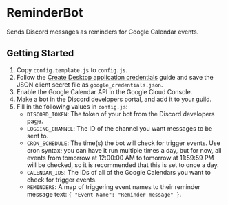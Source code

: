 # ReminderBot
Sends Discord messages as reminders for Google Calendar events.

## Getting Started
1. Copy `config.template.js` to `config.js`.
2. Follow the [Create Desktop application credentials](https://developers.google.com/workspace/guides/create-credentials#desktop) guide and save the JSON client secret file as `google_credentials.json`.
3. Enable the Google Calendar API in the Google Cloud Console.
4. Make a bot in the Discord developers portal, and add it to your guild.
5. Fill in the following values in `config.js`:
    - `DISCORD_TOKEN`: The token of your bot from the Discord developers page.
    - `LOGGING_CHANNEL`: The ID of the channel you want messages to be sent to.
    - `CRON_SCHEDULE`: The time(s) the bot will check for trigger events. Use cron syntax; you can have it run multiple times a day, but for now, all events from tomorrow at 12:00:00 AM to tomorrow at 11:59:59 PM will be checked, so it is recommended that this is set to once a day.
    - `CALENDAR_IDS`: The IDs of all of the Google Calendars you want to check for trigger events.
    - `REMINDERS`: A map of triggering event names to their reminder message text: `{ "Event Name": "Reminder message" }`.
